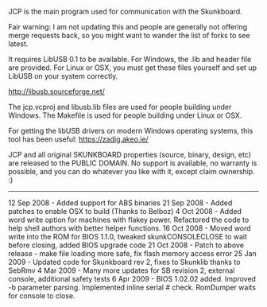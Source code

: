 JCP is the main program used for communication with the Skunkboard.

Fair warning: I am not updating this and people are generally not offering merge requests back, so you might want to wander the list of forks to see latest.

It requires LibUSB 0.1 to be available. For Windows, the .lib and header file are provided. 
For Linux or OSX, you must get these files yourself and set up LibUSB on your system correctly.

http://libusb.sourceforge.net/

The jcp.vcproj and libusb.lib files are used for people building under Windows.
The Makefile is used for people building under Linux or OSX.

For getting the libUSB drivers on modern Windows operating systems, this tool has been useful:
https://zadig.akeo.ie/

JCP and all original SKUNKBOARD properties (source, binary, design, etc) are released to the PUBLIC DOMAIN. No support is available, no warranty is possible, and you can do whatever you like with it, except claim ownership. :)

---

12 Sep 2008 - Added support for ABS binaries
21 Sep 2008 - Added patches to enable OSX to build (Thanks to Belboz)
 4 Oct 2008 - Added word write option for machines with flakey power. Refactored the code to help shell authors with better helper functions.
16 Oct 2008 - Moved word write into the ROM for BIOS 1.1.0, tweaked skunkCONSOLECLOSE to wait before closing, added BIOS upgrade code
21 Oct 2008 - Patch to above release - make file loading more safe, fix flash memory access error
25 Jan 2009 - Updated code for Skunkboard rev 2, fixes to Skunklib thanks to SebRmv
 4 Mar 2009 - Many more updates for SB revision 2, external console, additional safety tests
 6 Apr 2009 - BIOS 1.02.02 added. Improved -b parameter parsing. Implemented inline serial # check. RomDumper waits for console to close.


 
